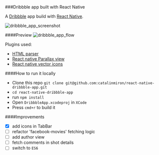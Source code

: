 ###Dribbble app built with React Native

A [Dribbble](http://dribbble.com) app build with [React Native](https://github.com/facebook/react-native).

![dribbble_app_screenshot](https://cloud.githubusercontent.com/assets/2805320/8113463/db61b072-1076-11e5-8aa2-52417f019ea0.jpg)

####Preview
![dribbble_app_flow](https://cloud.githubusercontent.com/assets/2805320/8127634/25311eb0-1101-11e5-83aa-06dcc2d69da3.gif)


Plugins used:
- [HTML parser](https://github.com/jsdf/react-native-htmlview)
- [React native Parallax view](https://github.com/lelandrichardson/react-native-parallax-view)
- [React native vector icons](https://github.com/oblador/react-native-vector-icons)

####How to run it locally

- Clone this repo `git clone git@github.com:catalinmiron/react-native-dribbble-app.git`
- `cd react-native-dribbble-app`
- run `npm install`
- Open `DribbbleApp.xcodeproj` in `XCode`
- Press `cmd+r` to build it


####Improvements
- [x] add icons in TabBar
- [ ] refactor 'facebook-movies' fetching logic
- [ ] add author view
- [ ] fetch comments in shot details
- [ ] switch to `ES6`
